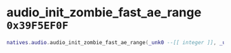 # audio_init_zombie_fast_ae_range `0x39F5EF0F`

```lua
natives.audio.audio_init_zombie_fast_ae_range(_unk0 --[[ integer ]], _unk1 --[[ integer ]])
```